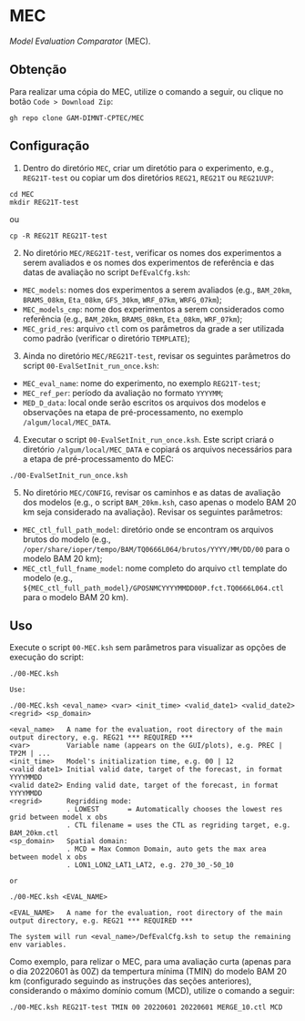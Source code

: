 # MEC

_Model Evaluation Comparator_ (MEC).

## Obtenção 

Para realizar uma cópia do MEC, utilize o comando a seguir, ou clique no botão `Code > Download Zip`:

```
gh repo clone GAM-DIMNT-CPTEC/MEC
```

## Configuração

1. Dentro do diretório `MEC`, criar um diretótio para o experimento, e.g., `REG21T-test` ou copiar um dos diretórios `REG21`, `REG21T` ou `REG21UVP`:

```
cd MEC
mkdir REG21T-test
```

ou

```
cp -R REG21T REG21T-test
```

2. No diretório `MEC/REG21T-test`, verificar os nomes dos experimentos a serem avaliados e os nomes dos experimentos de referência e das datas de avaliação no script `DefEvalCfg.ksh`:
* `MEC_models`: nomes dos experimentos a serem avaliados (e.g., `BAM_20km`, `BRAMS_08km`, `Eta_08km`, `GFS_30km`, `WRF_07km`, `WRFG_07km`);
* `MEC_models_cmp`: nome dos experimentos a serem considerados como referência (e.g., `BAM_20km`, `BRAMS_08km`, `Eta_08km`, `WRF_07km`);
* `MEC_grid_res`: arquivo `ctl` com os parâmetros da grade a ser utilizada como padrão (verificar o diretório `TEMPLATE`);
3. Ainda no diretório `MEC/REG21T-test`, revisar os seguintes parâmetros do script `00-EvalSetInit_run_once.ksh`:
* `MEC_eval_name`: nome do experimento, no exemplo `REG21T-test`;
* `MEC_ref_per`: período da avaliação no formato `YYYYMM`;
* `MED_D_data`: local onde serão escritos os arquivos dos modelos e observações na etapa de pré-processamento, no exemplo `/algum/local/MEC_DATA`.
4. Executar o script `00-EvalSetInit_run_once.ksh`. Este script criará o diretório `/algum/local/MEC_DATA` e copiará os arquivos necessários para a etapa de pré-processamento do MEC:

```
./00-EvalSetInit_run_once.ksh
```

5. No diretório `MEC/CONFIG`, revisar os caminhos e as datas de avaliação dos modelos (e.g., o script `BAM_20km.ksh`, caso apenas o modelo BAM 20 km seja considerado na avaliação). Revisar os seguintes parâmetros:
* `MEC_ctl_full_path_model`: diretório onde se encontram os arquivos brutos do modelo (e.g., `/oper/share/ioper/tempo/BAM/TQ0666L064/brutos/YYYY/MM/DD/00` para o modelo BAM 20 km);
* `MEC_ctl_full_fname_model`: nome completo do arquivo `ctl` template do modelo (e.g., `${MEC_ctl_full_path_model}/GPOSNMCYYYYMMDD00P.fct.TQ0666L064.ctl` para o modelo BAM 20 km).

## Uso

Execute o script `00-MEC.ksh` sem parâmetros para visualizar as opções de execução do script:

```
./00-MEC.ksh

Use:

./00-MEC.ksh <eval_name> <var> <init_time> <valid_date1> <valid_date2> <regrid> <sp_domain>

<eval_name>   A name for the evaluation, root directory of the main output directory, e.g. REG21 *** REQUIRED ***
<var>         Variable name (appears on the GUI/plots), e.g. PREC | TP2M | ...
<init_time>   Model's initialization time, e.g. 00 | 12
<valid date1> Initial valid date, target of the forecast, in format YYYYMMDD
<valid date2> Ending valid date, target of the forecast, in format YYYYMMDD
<regrid>      Regridding mode:
              . LOWEST       = Automatically chooses the lowest res grid between model x obs
              . CTL filename = uses the CTL as regriding target, e.g. BAM_20km.ctl
<sp_domain>   Spatial domain:
              . MCD = Max Common Domain, auto gets the max area between model x obs
              . LON1_LON2_LAT1_LAT2, e.g. 270_30_-50_10

or

./00-MEC.ksh <EVAL_NAME>

<EVAL_NAME>   A name for the evaluation, root directory of the main output directory, e.g. REG21 *** REQUIRED ***

The system will run <eval_name>/DefEvalCfg.ksh to setup the remaining env variables.
```

Como exemplo, para relizar o MEC, para uma avaliação curta (apenas para o dia 20220601 às 00Z) da tempertura mínima (TMIN) do modelo BAM 20 km (configurado seguindo as instruções das seções anteriores), considerando o máximo domínio comum (MCD), utilize o comando a seguir:

```
./00-MEC.ksh REG21T-test TMIN 00 20220601 20220601 MERGE_10.ctl MCD
```
